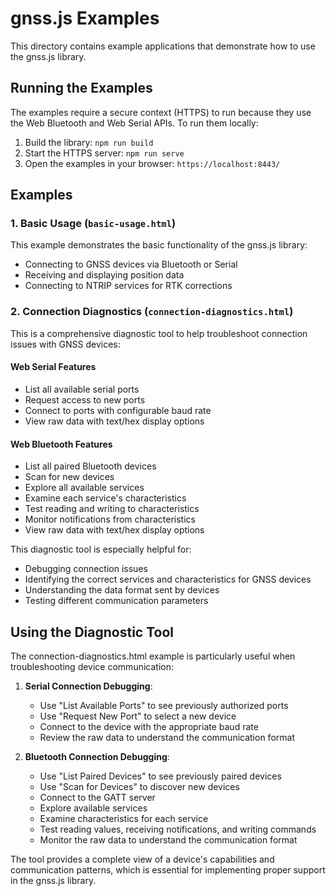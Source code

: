 # gnss.js Examples

This directory contains example applications that demonstrate how to use the gnss.js library.

## Running the Examples

The examples require a secure context (HTTPS) to run because they use the Web Bluetooth and Web Serial APIs. To run them locally:

1. Build the library: `npm run build`
2. Start the HTTPS server: `npm run serve`
3. Open the examples in your browser: `https://localhost:8443/`

## Examples

### 1. Basic Usage (`basic-usage.html`)

This example demonstrates the basic functionality of the gnss.js library:

- Connecting to GNSS devices via Bluetooth or Serial
- Receiving and displaying position data
- Connecting to NTRIP services for RTK corrections

### 2. Connection Diagnostics (`connection-diagnostics.html`)

This is a comprehensive diagnostic tool to help troubleshoot connection issues with GNSS devices:

#### Web Serial Features
- List all available serial ports
- Request access to new ports
- Connect to ports with configurable baud rate
- View raw data with text/hex display options

#### Web Bluetooth Features
- List all paired Bluetooth devices
- Scan for new devices
- Explore all available services
- Examine each service's characteristics
- Test reading and writing to characteristics
- Monitor notifications from characteristics
- View raw data with text/hex display options

This diagnostic tool is especially helpful for:
- Debugging connection issues
- Identifying the correct services and characteristics for GNSS devices
- Understanding the data format sent by devices
- Testing different communication parameters

## Using the Diagnostic Tool

The connection-diagnostics.html example is particularly useful when troubleshooting device communication:

1. **Serial Connection Debugging**:
   - Use "List Available Ports" to see previously authorized ports
   - Use "Request New Port" to select a new device
   - Connect to the device with the appropriate baud rate
   - Review the raw data to understand the communication format

2. **Bluetooth Connection Debugging**:
   - Use "List Paired Devices" to see previously paired devices
   - Use "Scan for Devices" to discover new devices
   - Connect to the GATT server
   - Explore available services
   - Examine characteristics for each service
   - Test reading values, receiving notifications, and writing commands
   - Monitor the raw data to understand the communication format

The tool provides a complete view of a device's capabilities and communication patterns, which is essential for implementing proper support in the gnss.js library.